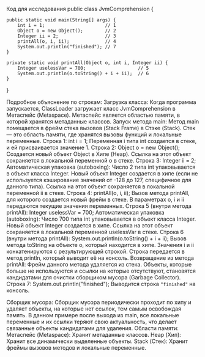 Код для исследования
public class JvmComprehension {

    public static void main(String[] args) {
        int i = 1;                      // 1
        Object o = new Object();        // 2
        Integer ii = 2;                 // 3
        printAll(o, i, ii);             // 4
        System.out.println("finished"); // 7
    }

    private static void printAll(Object o, int i, Integer ii) {
        Integer uselessVar = 700;                   // 5
        System.out.println(o.toString() + i + ii);  // 6
    }
}

Подробное объяснение по строкам:
Загрузка класса:
    Когда программа запускается, ClassLoader загружает класс JvmComprehension в Метаспейс (Metaspace). Метаспейс является областью памяти, в которой хранятся метаданные классов.
Запуск метода main:
    Метод main помещается в фрейм стека вызовов (Stack Frame) в Стэке (Stack). Стек — это область памяти, где хранятся вызовы функций и локальные переменные.
Строка 1:
   int i = 1;
    Переменная i типа int создается в стеке, и ей присваивается значение 1.
Строка 2:
   Object o = new Object();
    Создается новый объект Object в Хипе (Heap).
    Ссылка на этот объект сохраняется в локальной переменной o в стеке.
Строка 3:
   Integer ii = 2;
    Автоматическая упаковка (autoboxing):
    Число 2 типа int упаковывается в объект класса Integer.
    Новый объект Integer создается в хипе (если не используется кэширование значений от -128 до 127, специфичное для данного типа).
    Ссылка на этот объект сохраняется в локальной переменной ii в стеке.
Строка 4:
   printAll(o, i, ii);
    Вызов метода printAll, для которого создается новый фрейм в стеке.
    В параметрах o, i и ii передаются текущие значения переменных.
Строка 5 (внутри метода printAll):
   Integer uselessVar = 700;
    Автоматическая упаковка (autoboxing):
    Число 700 типа int упаковывается в объект класса Integer.
    Новый объект Integer создается в хипе.
    Ссылка на этот объект сохраняется в локальной переменной uselessVar в стеке.
Строка 6 (внутри метода printAll):
   System.out.println(o.toString() + i + ii);
    Вызов метода toString на объекте o, который находится в хипе.
    Значения i и ii конкатенируются с результирующей строкой.
    Строка передается в метод println, который выводит её на консоль.
    Возвращение из метода printAll:
    Фрейм данного метода удаляется из стека. Объекты, которые больше не используются и ссылки на которые отсутствуют, становятся кандидатами для очистки сборщиком мусора (Garbage Collector).
Строка 7:
    System.out.println("finished");
    Выводится строка `"finished"` на консоль.

Сборщик мусора:
    Сборщик мусора периодически проходит по хипу и удаляет объекты, на которые нет ссылок, тем самым освобождая память. В данном примере после выхода из main, все локальные переменные и их ссылки теряют свою актуальность, что делает связанные объекты кандидатами для удаления.
Области памяти:
    Метаспейс (Metaspace):
        Хранит метаданные классов.
    Heap (Хип):
        Хранит все динамически выделенные объекты.
    Stack (Стек):
        Хранит фреймы вызовов методов и локальные переменные.
